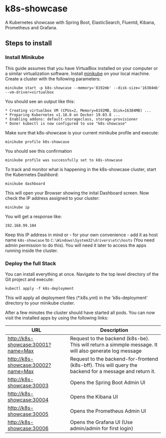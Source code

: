 # k8s-showcase
A Kubernetes showcase with Spring Boot, ElasticSearch, Fluentd, Kibana, Prometheus and Grafana.

## Steps to install

### Install Minikube

This guide assumes that you have VirtualBox installed on your computer or a similar virtualization software.
Install [minikube](https://kubernetes.io/docs/setup/learning-environment/minikube/ "Minukube") on your local machine.
Create a cluster with the following parameters:

	minikube start -p k8s-showcase --memory='8192mb' --disk-size='16384mb' --vm-driver=virtualbox
 
You should see an output like this:

	* Creating virtualbox VM (CPUs=2, Memory=8192MB, Disk=16384MB) ...
	* Preparing Kubernetes v1.18.0 on Docker 19.03.8 ...
	* Enabling addons: default-storageclass, storage-provisioner
	* Done! kubectl is now configured to use "k8s-showcase"

Make sure that k8s-showcase is your current minikube profile and execute:

	minikube profile k8s-showcase
	
You should see this confirmation

	minikube profile was successfully set to k8s-showcase
	
To track and monitor what is happening in the k8s-showcase cluster, start the Kubernetes Dashbord:

	minikube dashboard
	
This will open your Browser showing the inital Dashboard screen. Now check the IP address assigned to your cluster:

	minikube ip
	
You will get a response like:

	192.168.99.104

Keep this IP address in mind or - for your own convenience - add it as host name `k8s-showcase` to `C:\Windows\System32\drivers\etc\hosts` (You need admin permission to do this). You will need it later to access the apps running inside the cluster.
 
### Deploy the full Stack

You can install everything at once. Navigate to the top level directory of the Git project and execute:

	kubectl apply -f k8s-deployment

This will apply all deployment files (*.k8s.yml) in the 'k8s-deployment' directory to your minikube cluster.

After a few minutes the cluster should have started all pods. You can now visit the installed apps by using the following links:

| URL                                  | Description                                                                                             |
|--------------------------------------|---------------------------------------------------------------------------------------------------------|
| <http://k8s-showcase:30001?name=Max> | Request to the backend (k8s-be). This will return a simmple message. It will also generate log message  |
| <http://k8s-showcase:30002?name=Max> | Request to the backend-for-frontend (k8s-bff). This will query the backend for a message and return it. |
| <http://k8s-showcase:30003>          | Opens the Spring Boot Admin UI                                                                          |
| <http://k8s-showcase:30004>          | Opens the Kibana UI                                                                                     |
| <http://k8s-showcase:30005>          | Opens the Prometheus Admin UI                                                                           |
| <http://k8s-showcase:30006>          | Opens the Grafana UI (Use admin/admin for first login)                                                  |

	